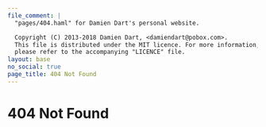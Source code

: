 ```yaml
---
file_comment: |
  "pages/404.haml" for Damien Dart's personal website.

  Copyright (C) 2013-2018 Damien Dart, <damiendart@pobox.com>.
  This file is distributed under the MIT licence. For more information,
  please refer to the accompanying "LICENCE" file.
layout: base
no_social: true
page_title: 404 Not Found
---
```



# 404 Not Found
